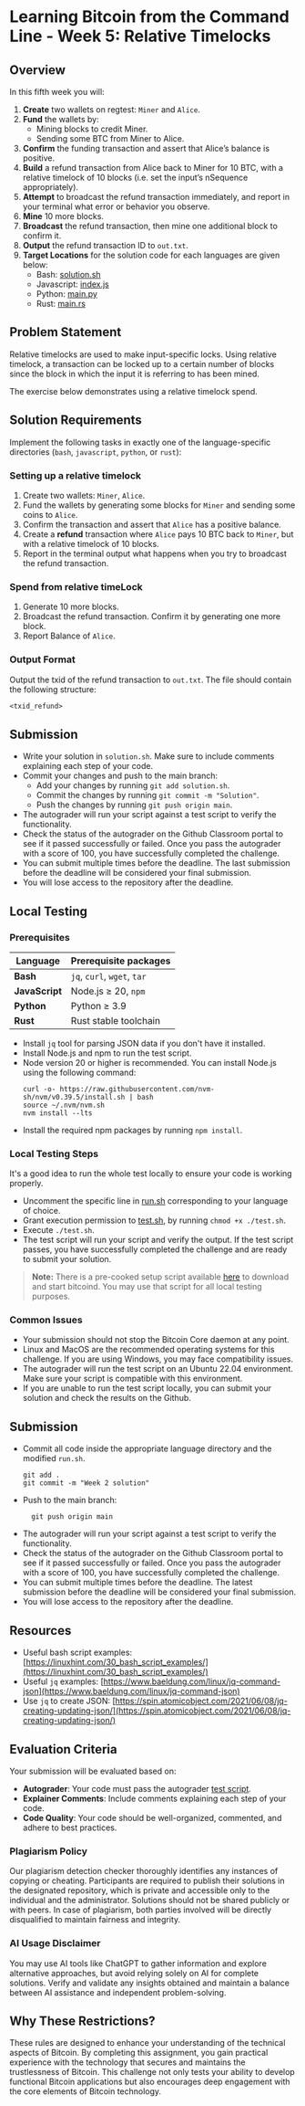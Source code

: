 # Learning Bitcoin from the Command Line - Week 5: Relative Timelocks

## Overview

In this fifth week you will:
1. **Create** two wallets on regtest: `Miner` and `Alice`.
2. **Fund** the wallets by:
   - Mining blocks to credit Miner. 
   - Sending some BTC from Miner to Alice. 
3. **Confirm** the funding transaction and assert that Alice’s balance is positive.
4. **Build** a refund transaction from Alice back to Miner for 10 BTC, with a relative timelock of 10 blocks (i.e. set the input’s nSequence appropriately).
5. **Attempt** to broadcast the refund transaction immediately, and report in your terminal what error or behavior you observe.
6. **Mine** 10 more blocks.
7. **Broadcast** the refund transaction, then mine one additional block to confirm it.
8. **Output** the refund transaction ID to `out.txt`.
9. **Target Locations** for the solution code for each languages are given below:
   - Bash: [solution.sh](./bash/solution.sh)
   - Javascript: [index.js](./javascript/index.js)
   - Python: [main.py](./python/main.py)
   - Rust: [main.rs](./rust/src/main.rs)

## Problem Statement

Relative timelocks are used to make input-specific locks. Using relative timelock, a transaction can be locked up to a certain number of blocks since the block in which the input it is referring to has been mined.

The exercise below demonstrates using a relative timelock spend.

## Solution Requirements

Implement the following tasks in exactly one of the language-specific directories (`bash`, `javascript`, `python`, or `rust`):

### Setting up a relative timelock

1. Create two wallets: `Miner`, `Alice`.
2. Fund the wallets by generating some blocks for `Miner` and sending some coins to `Alice`.
3. Confirm the transaction and assert that `Alice` has a positive balance.
4. Create a **refund** transaction where `Alice` pays 10 BTC back to `Miner`, but with a relative timelock of 10 blocks.
5. Report in the terminal output what happens when you try to broadcast the refund transaction.

### Spend from relative timeLock

1. Generate 10 more blocks.
2. Broadcast the refund transaction. Confirm it by generating one more block.
3. Report Balance of `Alice`.

### Output Format

Output the txid of the refund transaction to `out.txt`. The file should contain the following structure:

```txt
<txid_refund>
```

## Submission

- Write your solution in `solution.sh`. Make sure to include comments explaining each step of your code.
- Commit your changes and push to the main branch:
    - Add your changes by running `git add solution.sh`.
    - Commit the changes by running `git commit -m "Solution"`.
    - Push the changes by running `git push origin main`.
- The autograder will run your script against a test script to verify the functionality.
- Check the status of the autograder on the Github Classroom portal to see if it passed successfully or failed. Once you pass the autograder with a score of 100, you have successfully completed the challenge.
- You can submit multiple times before the deadline. The last submission before the deadline will be considered your final submission.
- You will lose access to the repository after the deadline.

## Local Testing

### Prerequisites

| Language       | Prerequisite packages       |
| -------------- | --------------------------- |
| **Bash**       | `jq`, `curl`, `wget`, `tar` |
| **JavaScript** | Node.js ≥ 20, `npm`         |
| **Python**     | Python ≥ 3.9                |
| **Rust**       | Rust stable toolchain       |


- Install `jq` tool for parsing JSON data if you don't have it installed.
- Install Node.js and npm to run the test script.
- Node version 20 or higher is recommended. You can install Node.js using the following command:
  ```
  curl -o- https://raw.githubusercontent.com/nvm-sh/nvm/v0.39.5/install.sh | bash
  source ~/.nvm/nvm.sh
  nvm install --lts
  ```
- Install the required npm packages by running `npm install`.

### Local Testing Steps
It's a good idea to run the whole test locally to ensure your code is working properly.
- Uncomment the specific line in [run.sh](./run.sh) corresponding to your language of choice.
- Grant execution permission to [test.sh](./test.sh), by running `chmod +x ./test.sh`.
- Execute `./test.sh`.
- The test script will run your script and verify the output. If the test script passes, you have successfully completed the challenge and are ready to submit your solution.

> **Note:** There is a pre-cooked setup script available [here](./setup-bitcoin-node.sh) to download and start bitcoind. You may use that script for all local testing purposes.

### Common Issues
- Your submission should not stop the Bitcoin Core daemon at any point.
- Linux and MacOS are the recommended operating systems for this challenge. If you are using Windows, you may face compatibility issues.
- The autograder will run the test script on an Ubuntu 22.04 environment. Make sure your script is compatible with this environment.
- If you are unable to run the test script locally, you can submit your solution and check the results on the Github.

## Submission

- Commit all code inside the appropriate language directory and the modified `run.sh`.
  ```
  git add .
  git commit -m "Week 2 solution"
  ```
- Push to the main branch:
  ```
    git push origin main
  ```
- The autograder will run your script against a test script to verify the functionality.
- Check the status of the autograder on the Github Classroom portal to see if it passed successfully or failed. Once you pass the autograder with a score of 100, you have successfully completed the challenge.
- You can submit multiple times before the deadline. The latest submission before the deadline will be considered your final submission.
- You will lose access to the repository after the deadline.

## Resources

- Useful bash script examples: [https://linuxhint.com/30_bash_script_examples/](https://linuxhint.com/30_bash_script_examples/)
- Useful `jq` examples: [https://www.baeldung.com/linux/jq-command-json](https://www.baeldung.com/linux/jq-command-json)
- Use `jq` to create JSON: [https://spin.atomicobject.com/2021/06/08/jq-creating-updating-json/](https://spin.atomicobject.com/2021/06/08/jq-creating-updating-json/)

## Evaluation Criteria
Your submission will be evaluated based on:
- **Autograder**: Your code must pass the autograder [test script](./test/test.spec.ts).
- **Explainer Comments**: Include comments explaining each step of your code.
- **Code Quality**: Your code should be well-organized, commented, and adhere to best practices.

### Plagiarism Policy
Our plagiarism detection checker thoroughly identifies any instances of copying or cheating. Participants are required to publish their solutions in the designated repository, which is private and accessible only to the individual and the administrator. Solutions should not be shared publicly or with peers. In case of plagiarism, both parties involved will be directly disqualified to maintain fairness and integrity.

### AI Usage Disclaimer
You may use AI tools like ChatGPT to gather information and explore alternative approaches, but avoid relying solely on AI for complete solutions. Verify and validate any insights obtained and maintain a balance between AI assistance and independent problem-solving.

## Why These Restrictions?
These rules are designed to enhance your understanding of the technical aspects of Bitcoin. By completing this assignment, you gain practical experience with the technology that secures and maintains the trustlessness of Bitcoin. This challenge not only tests your ability to develop functional Bitcoin applications but also encourages deep engagement with the core elements of Bitcoin technology.
